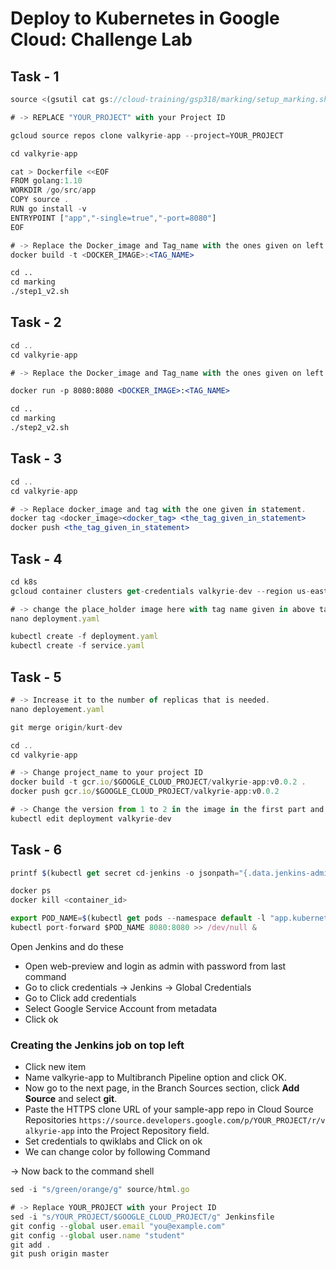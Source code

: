 # Deploy to Kubernetes in Google Cloud: Challenge Lab

## Task - 1

```jsx
source <(gsutil cat gs://cloud-training/gsp318/marking/setup_marking.sh)

# -> REPLACE "YOUR_PROJECT" with your Project ID

gcloud source repos clone valkyrie-app --project=YOUR_PROJECT

cd valkyrie-app

cat > Dockerfile <<EOF
FROM golang:1.10
WORKDIR /go/src/app
COPY source .
RUN go install -v
ENTRYPOINT ["app","-single=true","-port=8080"]
EOF

# -> Replace the Docker_image and Tag_name with the ones given on left side in challenge
docker build -t <DOCKER_IMAGE>:<TAG_NAME>

cd ..
cd marking
./step1_v2.sh
```

## Task - 2

```jsx
cd ..
cd valkyrie-app

# -> Replace the Docker_image and Tag_name with the ones given on left side in challenge docker build -t <DOCKER_IMAGE>:<TAG_NAME>

docker run -p 8080:8080 <DOCKER_IMAGE>:<TAG_NAME>

cd ..
cd marking
./step2_v2.sh
```

## Task - 3

```jsx
cd ..
cd valkyrie-app

# -> Replace docker_image and tag with the one given in statement.
docker tag <docker_image><docker_tag> <the_tag_given_in_statement>
docker push <the_tag_given_in_statement>
```

## Task - 4

```jsx
cd k8s
gcloud container clusters get-credentials valkyrie-dev --region us-east1-d

# -> change the place_holder image here with tag name given in above task
nano deployment.yaml

kubectl create -f deployment.yaml
kubectl create -f service.yaml

```

## Task - 5

```jsx
# -> Increase it to the number of replicas that is needed.
nano deployement.yaml

git merge origin/kurt-dev

cd ..
cd valkyrie-app

# -> Change project_name to your project ID
docker build -t gcr.io/$GOOGLE_CLOUD_PROJECT/valkyrie-app:v0.0.2 .
docker push gcr.io/$GOOGLE_CLOUD_PROJECT/valkyrie-app:v0.0.2

# -> Change the version from 1 to 2 in the image in the first part and also at the end of the document
kubectl edit deployment valkyrie-dev

```

## Task - 6

```jsx
printf $(kubectl get secret cd-jenkins -o jsonpath="{.data.jenkins-admin-password}" | base64 --decode);echo

docker ps
docker kill <container_id>

export POD_NAME=$(kubectl get pods --namespace default -l "app.kubernetes.io/component=jenkins-master" -l "app.kubernetes.io/instance=cd" -o jsonpath="{.items[0].metadata.name}")
kubectl port-forward $POD_NAME 8080:8080 >> /dev/null &
```

Open Jenkins and do these

- Open web-preview and login as admin with password from last command
- Go to click credentials -> Jenkins -> Global Credentials
- Go to Click add credentials
- Select Google Service Account from metadata
- Click ok

### **Creating the Jenkins job on top left**

- Click new item
- Name valkyrie-app to Multibranch Pipeline option and click OK.
- Now go to the next page, in the Branch Sources section, click **Add Source** and select **git**.
- Paste the HTTPS clone URL of your sample-app repo in Cloud Source Repositories `https://source.developers.google.com/p/YOUR_PROJECT/r/valkyrie-app` into the Project Repository field.
- Set credentials to qwiklabs and Click on ok
- We can change color by following Command

→ Now back to the command shell

```jsx
sed -i "s/green/orange/g" source/html.go

# -> Replace YOUR_PROJECT with your Project ID
sed -i "s/YOUR_PROJECT/$GOOGLE_CLOUD_PROJECT/g" Jenkinsfile
git config --global user.email "you@example.com"
git config --global user.name "student"
git add .
git push origin master

```